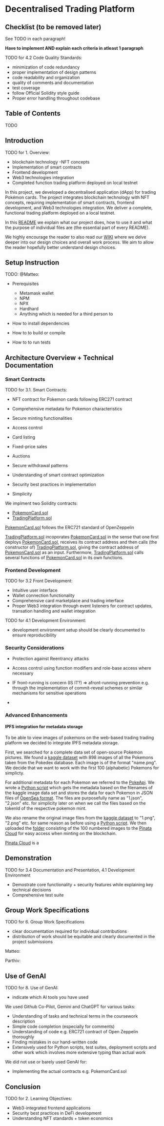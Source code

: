 # Decentralised Trading Platform

## Checklist (to be removed later)
See TODO in each paragraph!

**Have to implement AND explain each criteria in atleast 1 paragraph**

TODO for 4.2 Code Quality Standards:
- minimization of code redundancy
- proper implementation
of design patterns
- code readability and organization
- quality of comments and documentation
- test coverage
- follow Official Solidity style guide
- Proper error handling throughout codebase










## Table of Contents
TODO




## Introduction

TODO for 1. Overview:
- blockchain technology
-NFT concepts
- Implementation of smart contracts
- Frontend development
- Web3 technologies integration
- Completed function trading platform deployed on local testnet

In this project, we developed a decentralised application (dApp) for trading Pokémon cards.  The project integrates blockchain technology with NFT concepts, requiring implementation of smart contracts, frontend development, and Web3 technologies integration. We deliver a complete, functional trading platform deployed on a local testnet. 

In this [README](README.md) we explain what our project does, how to use it and what the purpose of individual files are (the essential part of every README). 

We highly encourage the reader to also read our [WIKI](WIKI.md) where we delve deeper into our design choices and overall work process. We aim to allow the reader hopefully better understand design choices.

## Setup Instruction

TODO: @Matteo:

- Prerequisites
    - Metamask wallet
    - NPM
    - NPX
    - Hardhard
    - Anything which is needed for a third person to 

- How to install dependencies

- How to to build or compile

- How to to run tests

## Architecture Overview + Technical Documentation

### Smart Contracts

TODO for 3.1. Smart Contracts:
- NFT contract for Pokemon cards following ERC271 contract
- Comprehensive metadata for Pokemon characteristics
- Secure minting functionalities
- Access control

- Card listing
- Fixed-price sales
- Auctions
- Secure withdrawal patterns
- Understanding of smart contract optimization
- Security best practices in implementation
- Simplicity

We implment two Solidity contracts:
- [PokemonCard.sol](contracts\PokemonCard.sol)
-  [TradingPlatform.sol](contracts\TradingPlatform.sol)

[PokemonCard.sol](contracts\PokemonCard.sol) follows the ERC721 standard of OpenZeppelin


[TradingPlatform.sol](contracts\TradingPlatform.sol) incoporates [PokemonCard.sol](contracts\PokemonCard.sol) in the sense that one first deploys [PokemonCard.sol](contracts\PokemonCard.sol), receives its contract address and then calls (the constructor of) [TradingPlatform.sol](contracts\TradingPlatform.sol), giving the contract address of [PokemonCard.sol](contracts\PokemonCard.sol) as an input. Furthermore, [TradingPlatform.sol](contracts\TradingPlatform.sol) calls several functions of [PokemonCard.sol](contracts\PokemonCard.sol) in its own functions. 


### Frontend Development

TODO for 3.2 Front Development:
- Intuitive user interface
- Wallet connection functionality
- Comprehensive card marketplace and trading interface
- Proper Web3 integration through event listeners for contract updates, transation  handling and wallet integration

TODO for 4.1 Development Environment:
- development environment setup should be clearly documented to ensure reproducibility


### Security Considerations

- Protection against Reentrancy attacks
- Access control using function modifiers and role-base access where necessary
- IF front-running is concern (IS IT?) => afront-running prevention e.g. through the implementation of commit-reveal schemes or similar mechanisms for sensitive
operations

- 

### Advanced Enhancements

#### IPFS integration for metadata storage

To be able to view images of pokemons on the web-based trading trading platform we decided to integrate IPFS metadata storage. 

First, we searched for a complete data set of open-source Pokemon pictures. We found a [kaggle dataset](https://www.kaggle.com/datasets/arenagrenade/the-complete-pokemon-images-data-set) with 898 images of all the Pokemons taken from the Pokedex database. Each image is of the format "name.png". We decide that we want to work with the first 100 (alphabetic) Pokemons for simplicty. 

For additional metadata for each Pokemon we referred to the [PokeApi](https://pokeapi.co/). We wrote a [Python script](data\pokemon_get_data.py) which gets the metadata based on the filenames of the kaggle image data set and stores the data for each Pokemon in JSON files of [OpenSea format](https://docs.opensea.io/docs/metadata-standards). The files are purposefully name as "1.json", "2.json" etc. for simplicity later on when we call the files based on the tokenId of the respective pokemon mint.

We also rename the original image files from the [kaggle dataset](https://www.kaggle.com/datasets/arenagrenade/the-complete-pokemon-images-data-set) to "1.png", "2.png" etc. for same reason as before using a [Python script](data\pokemon_images\number_img.py). We then uploaded the [folder](data\pokemon_images\byNumber) consisting of the 100 numbered images to the [Pinata Cloud](https://pinata.cloud/) for easy access when minting on the blockchain.

[Pinata Cloud](https://pinata.cloud/) is a 

## Demonstration

TODO for 3.4 Documentation and Presentation, 4.1 Development Environment
- Demostrate core functionality + security features while explaining key technical decisions
- Comprehensive test suite

## Group Work Specifications

TODO for 6. Group Work Specifications
- clear documentation required for individual contributions
- distribution of work should be equitable and clearly documented in the project submissions

Matteo:

Parthiv:

## Use of GenAI
TODO for 8. Use of GenAI:
- indicate which AI tools you have used

We used Github Co-Pilot, Gemini and ChatGPT for various tasks:
- Understanding of tasks and technical terms in the coursework description
- Simple code completion (especially for comments)
- Understanding of code e.g. ERC721 contract of Open Zeppelin thoroughly
- Finding mistakes in our hand-written code
- Extensively used for Python scripts, test suites, deployment scripts and other work which involves more extensive typing than actual work

We did not use or barely used GenAI for:
- Implementing the actual contracts e.g. PokemonCard.sol

## Conclusion

TODO for 2. Learning Objectives:
- Web3-integrated frontend applications
- Security best practices in DeFi development
- Understanding NFT standards + token economics





 


